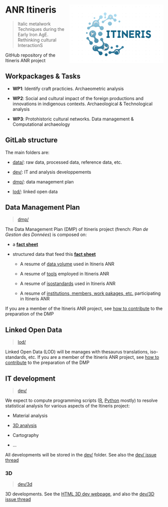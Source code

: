# ANR Itineris <img src="www/logo.png" align="right" width="300"/>
> Italic metalwork Techniques during the Early Iron AgE. Rethinking cultural InteractionS

GitHub repository of the Itineris ANR project

## Workpackages & Tasks

* **WP1**: Identify craft practicies. Archaeometric analysis

* **WP2**: Social and cultural impact of the foreign productions and innovations in indigenous contexts. Archaeological & Technological analysis

* **WP3**: Protohistoric cultural networks. Data management & Computational archaeology

## GitLab structure

The main folders are:

* [data/](https://gitlab.huma-num.fr/thuet/itineris/-/tree/main/data): raw data, processed data, reference data, etc.

* [dev/](https://gitlab.huma-num.fr/thuet/itineris/-/tree/main/dev): IT and analysis developpements

* [dmp/](https://gitlab.huma-num.fr/thuet/itineris/-/tree/main/dmp): data management plan

* [lod/](https://gitlab.huma-num.fr/thuet/itineris/-/tree/main/lod): linked open data


## Data Management Plan 
> [dmp/](https://gitlab.huma-num.fr/thuet/itineris/-/tree/main/dmp)

The Data Management Plan (DMP) of Itineris project (french: *Plan de Gestion des Données*) is composed on:

* a [**fact sheet**](https://thuet.gitpages.huma-num.fr/itineris/)

* structured data that feed this [**fact sheet**](https://thuet.gitpages.huma-num.fr/itineris/)

  + A resume of [data volume](https://gitlab.huma-num.fr/thuet/itineris/-/blob/main/data/data_resume.tsv) used in Itineris ANR
  
  + A resume of [tools](https://gitlab.huma-num.fr/thuet/itineris/-/blob/main/data/tools_resume.tsv) employed in Itineris ANR
  
  + A resume of [isostandards](https://gitlab.huma-num.fr/thuet/itineris/-/blob/main/data/isos_resume.tsv) used in Itineris ANR 
  
  + A resume of [institutions, members, work pakages, etc.](https://gitlab.huma-num.fr/thuet/itineris/-/blob/main/data/mbr_nodes_resume.tsv) participating in Itineris ANR 
  
If you are a member of the Itineris ANR project, see [how to contribute](https://gitlab.huma-num.fr/thuet/itineris/-/blob/main/dmp/CONTRIBUTING.md) to the preparation of the DMP

## Linked Open Data
> [lod/](https://gitlab.huma-num.fr/thuet/itineris/-/tree/main/lod)

Linked Open Data (LOD) will be manages with thesaurus translations, iso-standards, etc. If you are a member of the Itineris ANR project, see [how to contribute](https://gitlab.huma-num.fr/thuet/itineris/-/blob/main/lod/CONTRIBUTING.md) to the preparation of the DMP

## IT development
> [dev/](https://gitlab.huma-num.fr/thuet/itineris/-/tree/main/dev)

We expect to compute programming scripts ([R](https://www.r-project.org/), [Python](https://www.python.org/) mostly) to resolve statistical analysis for various aspects of the Itineris project:

  + Material analysis
  
  + [3D analysis](https://thuet.gitpages.huma-num.fr/itineris/dev/3d/dev_3d)
  
  + Cartography
  
  + ...

All developments will be stored in the [dev/](https://gitlab.huma-num.fr/thuet/itineris/-/tree/main/dev) folder. See also the [dev/ issue thread](https://gitlab.huma-num.fr/thuet/itineris/-/issues/2)

### 3D
> [dev/3d](https://gitlab.huma-num.fr/thuet/itineris/-/tree/main/dev/3d)

3D developments. See the [HTML 3D dev webpage](https://thuet.gitpages.huma-num.fr/itineris/dev/3d/dev_3d), and also the [dev/3D issue thread](https://gitlab.huma-num.fr/thuet/itineris/-/issues/4)

